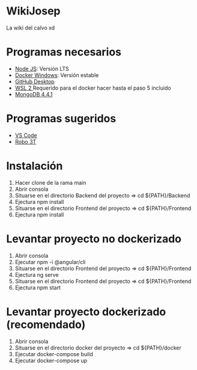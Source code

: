 # WikiJosep
La wiki del calvo xd

# Programas necesarios
- <a href='https://nodejs.org/es/download/'> Node JS</a>: Versión LTS
- <a href='https://hub.docker.com/editions/community/docker-ce-desktop-windows/'> Docker Windows</a>: Versión estable
- <a href='https://desktop.github.com/'> GitHub Desktop </a>
- <a href="https://docs.microsoft.com/en-us/windows/wsl/install-win10"> WSL 2 </a> Requerido para el docker hacer hasta el paso 5 incluido
- <a href="https://www.mongodb.com/try/download/community?tck=docs_server"> MongoDB 4.4.1 </a>

# Programas sugeridos
- <a href='https://code.visualstudio.com/download'> VS Code </a>
- <a href="https://robomongo.org/download"> Robo 3T </a>

# Instalación
<ol>
  <li>Hacer clone de la rama main</li>
  <li>Abrir consola</li>
  <li>Situarse en el directorio Backend del proyecto => cd ${PATH}/Backend</li>
  <li>Ejectura npm install</li>
  <li>Situarse en el directorio Frontend del proyecto => cd ${PATH}/Frontend</li>
  <li>Ejectura npm install</li>
</ol>

# Levantar proyecto no dockerizado
<ol>
  <li>Abrir consola</li>
  <li>Ejecutar npm -i @angular/cli</li>
  <li>Situarse en el directorio Frontend del proyecto => cd ${PATH}/Frontend</li>
  <li>Ejectura ng serve</li>
  <li>Situarse en el directorio Frontend del proyecto => cd ${PATH}/Frontend</li>
  <li>Ejectura npm start</li>
</ol>

# Levantar proyecto dockerizado (recomendado)
<ol>
  <li>Abrir consola</li>
  <li>Situarse en el directorio docker del proyecto => cd ${PATH}/docker</li>
  <li>Ejecutar docker-compose build</li>
  <li>Ejecutar docker-compose up</li>
</ol>
